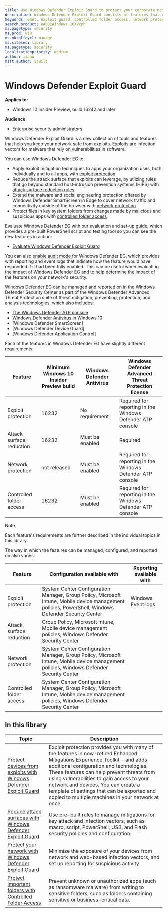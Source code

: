 ```yaml
---
title: Use Windows Defender Exploit Guard to protect your corporate network
description: Windows Defender Exploit Guard consists of features that can protect your network from malware and threat infection. It replaces EMET.
keywords: emet, exploit guard, controlled folder access, network protection, exploit protection, attack surface reduction, hips, host intrusion prevention system
search.product: eADQiWindows 10XVcnh
ms.pagetype: security
ms.prod: w10
ms.mktglfcycl: manage
ms.sitesec: library
ms.pagetype: security
localizationpriority: medium
author: iaanw
msft.author: iawilt
---
```




# Windows Defender Exploit Guard


**Applies to:**

- Windows 10 Insider Preview, build 16242 and later

**Audience**

- Enterprise security administrators

Windows Defender Exploit Guard is a new collection of tools and features that help you keep your network safe from exploits. Exploits are infection vectors for malware that rely on vulnerabilities in software.

You can use Windows Defender EG to:

- Apply exploit mitigation techniques to apps your organization uses, both individually and to all apps, with [exploit protection](exploit-protection-exploit-guard.md)
- Reduce the attack surface that exploits can leverage, by utlizing rules that go beyond standard host-intrusion prevention systems (HIPS) with [attack surface reduction rules](attack-surface-reduction-exploit.guard.md)
- Extend the malware and social engineering protection offered by Windows Defender SmartScreen in Edge to cover network traffic and connectivity outside of the browser with [network protection](network-protection-exploit-guard.md)
- Protect files in key system folders from changes made by malicious and suspicious apps with [controlled folder access](controlled-folders-exploit-guard.md)

Evaluate Windows Defender EG with our evaluation and set-up guide, which provides a pre-built PowerShell script and testing tool so you can see the new features in action:
- [Evaluate Windows Defender Exploit Guard](evaluate-windows-defender-exploit-guard.md)

You can also [enable audit mode](audit-mode-exploit-guard.md) for Windows Defender EG, which provides with reporting and event logs that indicate how the feature would have responded if it had been fully enabled. This can be useful when evaluating the impact of Windows Defender EG and to help determine the impact of the features on your network's security.

Windows Defender EG can be managed and reported on in the Windows Defender Security Center as part of the Windows Defender Advanced Threat Protection suite of threat mitigation, preventing, protection, and analysis technologies, which also includes:
- [The Windows Defender ATP console](../windows-defender-atp/windows-defender-advanced-threat-protection.md)
- [Windows Defender Antivirus in Windows 10](../windows-defender-antivirus/windows-defender-antivirus-in-windows-10.md)
- [Windows Defender SmartScreen]
- [Windows Defender Device Guard]
- [Windows Defender Application Control]

Each of the features in Windows Defender EG have slightly different requirements:

Feature | Minimum Windows 10 Insider Preview build | Windows Defender Antivirus | Windows Defender Advanced Threat Protection license 
-|-|-|-
Exploit protection | 16232 | No requirement | Required for reporting in the Windows Defender ATP console
Attack surface reduction | 16232 | Must be enabled | Required
Network protection | not released | Must be enabled | Required for reporting in the Windows Defender ATP console
Controlled folder access | 16232 | Must be enabled | Required for reporting in the Windows Defender ATP console

> [!NOTE]
> Each feature's requirements are further described in the individual topics in this library.

The way in which the features can be managed, configured, and reported on also varies:

 Feature | Configuration available with | Reporting available with
-|-|-
Exploit protection | System Center Configuration Manager, Group Policy, Microsoft Intune, Mobile device management policies, PowerShell, Windows Defender Security Center  | Windows Event logs
Attack surface reduction | Group Policy, Microsoft Intune, Mobile device management policies, Windows Defender Security Center  | 
Network protection | System Center Configuration Manager, Group Policy, Microsoft Intune, Mobile device management policies, Windows Defender Security Center  | 
Controlled folder access | System Center Configuration Manager, Group Policy, Microsoft Intune, Mobile device management policies, Windows Defender Security Center  | 


 ## In this library

Topic | Description 
---|---
[Protect devices from exploits with Windows Defender Exploit Guard](exploit-protection-exploit-guard) | Exploit protection provides you with many of the features in now-retired Enhanced Mitigations Experience Toolkit - and adds additional configuration and technologies. These features can help prevent  threats from using vulnerabilities to gain access to your network and devices. You can create a template of settings that can be exported and copied to multiple machines in your network at once. 
[Reduce attack surfaces with Windows Defender Exploit Guard](attack-surface-reduction-exploit.guard.m) | Use pre-built rules to manage mitigations for key attack and infection vectors, such as  macro, script, PowerShell, USB, and Flash security policies and configuration.   
[Protect your network with Windows Defender Exploit Guard](network-protection-exploit-guard.md) | Minimize the exposure of your devices from network and web-based infection vectors, and set up reporting for suspicious activity. 
[Protect important folders with Controlled Folder Access](controlled-folders-exploit-guard.md) | Prevent unknown or unauthorized apps (such as ransomware malware) from writing to sensitive folders, such as folders containing sensitive or business-critical data. 


